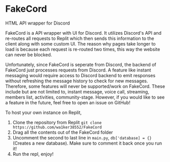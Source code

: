 # FakeCord
HTML API wrapper for Discord

FakeCord is a API wrapper with UI for Discord. It utilizes Discord's API and re-routes all requests to Replit which then sends this information to the client along with some custom UI. The reason why pages take longer to load is because each request is re-routed two times, this way the website can never be blocked.

Unfortunately, since FakeCord is seperate from Discord, the backend of FakeCord just processes requests from Discord. A feature like instant messaging would require access to Discord backend to emit responses without refreshing the message history to check for new messages. Therefore, some features will never be supported/work on FakeCord. These include but are not limited to, instant message, voice call, streaming, members list, activities, community-stage. However, if you would like to see a feature in the future, feel free to open an issue on GitHub!

To host your own instance on Replit, 
1. Clone the repository from Replit `git clone https://github.com/wa1ker38552/FakeCord`
2. Drag all the contents out of the FakeCord folder
3. Uncomment the second to last line in `main.py`, `db['database] = {}` (Creates a new database). Make sure to comment it back once you run it!
4. Run the repl, enjoy!

